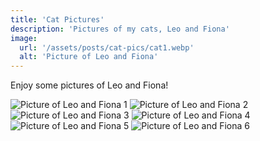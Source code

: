```yaml
---
title: 'Cat Pictures'
description: 'Pictures of my cats, Leo and Fiona'
image:
  url: '/assets/posts/cat-pics/cat1.webp'
  alt: 'Picture of Leo and Fiona'
---
```


Enjoy some pictures of Leo and Fiona!

<div class="center">
  <img src="/assets/posts/cat-pics/cat1.webp" alt="Picture of Leo and Fiona 1" class="responsive-image" />
  <img src="/assets/posts/cat-pics/cat2.webp" alt="Picture of Leo and Fiona 2" class="responsive-image" />
  <img src="/assets/posts/cat-pics/cat3.webp" alt="Picture of Leo and Fiona 3" class="responsive-image" />
  <img src="/assets/posts/cat-pics/cat4.webp" alt="Picture of Leo and Fiona 4" class="responsive-image" />
  <img src="/assets/posts/cat-pics/cat5.webp" alt="Picture of Leo and Fiona 5" class="responsive-image" />
  <img src="/assets/posts/cat-pics/cat6.webp" alt="Picture of Leo and Fiona 6" class="responsive-image" />
</div>
